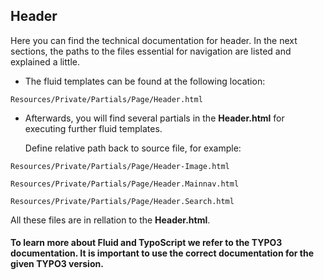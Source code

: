 ## Header

Here you can find the technical documentation for header.
In the next sections, the paths to the files essential for navigation are listed and explained a little.

- The fluid templates can be found at the following location:

```
Resources/Private/Partials/Page/Header.html
```
- Afterwards, you will find several partials in the **Header.html** for executing further fluid templates.

  Define relative path back to source file, for example:

```
Resources/Private/Partials/Page/Header-Image.html
```

```
Resources/Private/Partials/Page/Header.Mainnav.html
```

```
Resources/Private/Partials/Page/Header.Search.html
```

All these files are in rellation to the **Header.html**.

#### To learn more about Fluid and TypoScript we refer to the TYPO3 documentation. It is important to use the correct documentation for the given TYPO3 version.
